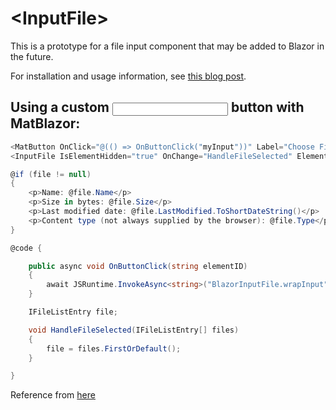 # &lt;InputFile&gt;

This is a prototype for a file input component that may be added to Blazor in the future.

For installation and usage information, see [this blog post](http://blog.stevensanderson.com/2019/09/13/blazor-inputfile/).

## Using a custom <input> button with MatBlazor:

```csharp
<MatButton OnClick="@(() => OnButtonClick("myInput"))" Label="Choose File"></MatButton>
<InputFile IsElementHidden="true" OnChange="HandleFileSelected" ElementId="myInput"> </InputFile>

@if (file != null)
{
    <p>Name: @file.Name</p>
    <p>Size in bytes: @file.Size</p>
    <p>Last modified date: @file.LastModified.ToShortDateString()</p>
    <p>Content type (not always supplied by the browser): @file.Type</p>
}

@code {

    public async void OnButtonClick(string elementID)
    {
        await JSRuntime.InvokeAsync<string>("BlazorInputFile.wrapInput", elementID);
    }

    IFileListEntry file;

    void HandleFileSelected(IFileListEntry[] files)
    {
        file = files.FirstOrDefault();
    }

}
```

Reference from [here](https://stackoverflow.com/a/9546968)

